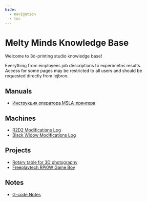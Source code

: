 ```yaml
---
hide:
  - navigation
  - toc
---
```


# Melty Minds Knowledge Base

Welcome to 3d-printing studio knowledge base!  

Everything from employees job descriptions to experimetns results.  
Access for some pages may be restricted to all users and should be requested directly from lejbron.

## Manuals

- [Инструкция оператора MSLA-принтера](msla_print_manual.md)

## Machines

- [R2D2 Modifications Log](r2d2_log.md)
- [Black Widow Modifications Log](black_widow_log.md)

## Projects

- [Rotary table for 3D photography](project_smartable.md)
- [Freeplaytech RPi0W Game Boy](project_freeplaytech_rpi0w_gba.md)

## Notes

- [G-code Notes](gcode_notes.md)